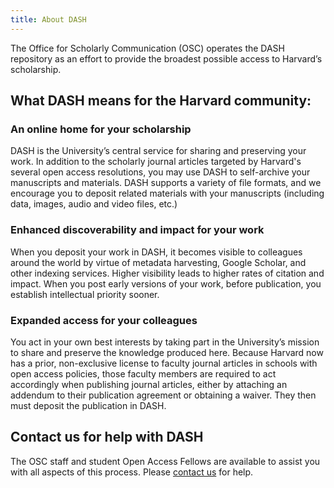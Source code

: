 ```yaml
---
title: About DASH
---
```


The Office for Scholarly Communication (OSC) operates the DASH repository as an effort to provide the broadest possible access to Harvard’s scholarship. 

## What DASH means for the Harvard community:

### An online home for your scholarship

DASH is the University’s central service for sharing and preserving your work. In addition to the scholarly journal articles targeted by Harvard's several open access resolutions, you may use DASH to self-archive your manuscripts and materials. DASH supports a variety of file formats, and we encourage you to deposit related materials with your manuscripts (including data, images, audio and video files, etc.)

### Enhanced discoverability and impact for your work

When you deposit your work in DASH, it becomes visible to colleagues around the world by virtue of metadata harvesting, Google Scholar, and other indexing services. Higher visibility leads to higher rates of citation and impact. When you post early versions of your work, before publication, you establish intellectual priority sooner.

### Expanded access for your colleagues

You act in your own best interests by taking part in the University’s mission to share and preserve the knowledge produced here. Because Harvard now has a prior, non-exclusive license to faculty journal articles in schools with open access policies, those faculty members are required to act accordingly when publishing journal articles, either by attaching an addendum to their publication agreement or obtaining a waiver. They then must deposit the publication in DASH.

## Contact us for help with DASH

The OSC staff and student Open Access Fellows are available to assist you with all aspects of this process. Please [contact us](mailto:{{site.email}}) for help.
